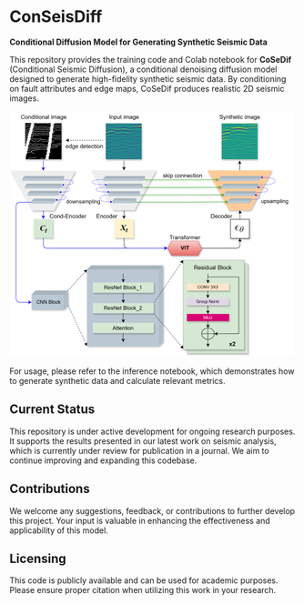 # ConSeisDiff
**Conditional Diffusion Model for Generating Synthetic Seismic Data**

This repository provides the training code and Colab notebook for **CoSeDif** (Conditional Seismic Diffusion), a conditional denoising diffusion model designed to generate high-fidelity synthetic seismic data. By conditioning on fault attributes and edge maps, CoSeDif produces realistic 2D seismic images.

<img src="images/workflow.png" alt="ConSeisDiff Workflow" width="500">

For usage, please refer to the inference notebook, which demonstrates how to generate synthetic data and calculate relevant metrics.

## Current Status
This repository is under active development for ongoing research purposes. It supports the results presented in our latest work on seismic analysis, which is currently under review for publication in a journal. We aim to continue improving and expanding this codebase.

## Contributions
We welcome any suggestions, feedback, or contributions to further develop this project. Your input is valuable in enhancing the effectiveness and applicability of this model.

## Licensing
This code is publicly available and can be used for academic purposes. Please ensure proper citation when utilizing this work in your research.
